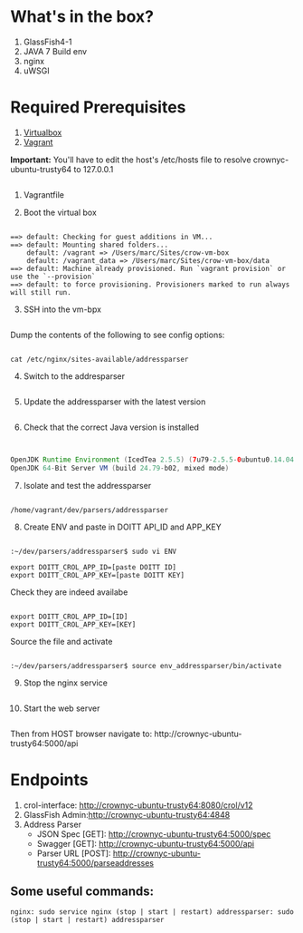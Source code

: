 # What's in the box?

  1. GlassFish4-1
  2. JAVA 7 Build env
  3. nginx
  4. uWSGI

# Required Prerequisites

  1. [Virtualbox](https://www.virtualbox.org/)
  2. [Vagrant](https://www.vagrantup.com/)

**Important:** You'll have to edit the host's /etc/hosts file to resolve crownyc-ubuntu-trusty64 to 127.0.0.1

```crownyc-ubuntu-trusty64	127.0.0.1
```

  1. Vagrantfile

  2. Boot the virtual box

```vagrant up --provider=virtualbox
```

```==> default: Machine booted and ready!
==> default: Checking for guest additions in VM...
==> default: Mounting shared folders...
    default: /vagrant => /Users/marc/Sites/crow-vm-box
    default: /vagrant_data => /Users/marc/Sites/crow-vm-box/data
==> default: Machine already provisioned. Run `vagrant provision` or use the `--provision`
==> default: to force provisioning. Provisioners marked to run always will still run.
```

  3. SSH into the vm-bpx

```vagrant ssh
```

Dump the contents of the following to see config options:

```cat /etc/init/addressparser.conf

cat /etc/nginx/sites-available/addressparser
```

  4. Switch to the addresparser 

```vagrant@crownyc-ubuntu-trusty64:$ cd ~/dev/parsers/addressparser
```

  5. Update the addressparser with the latest version

```vagrant@crownyc-ubuntu-trusty64:~/dev/parsers/addressparser$ git pull
```

  6. Check that the correct Java version is installed

```:~/dev/parsers/addressparser$ java -version
```

```java version "1.7.0_79"

OpenJDK Runtime Environment (IcedTea 2.5.5) (7u79-2.5.5-0ubuntu0.14.04.2)
OpenJDK 64-Bit Server VM (build 24.79-b02, mixed mode)
```

  7. Isolate and test the addressparser

```:~/dev/parsers/addressparser$ pwd

/home/vagrant/dev/parsers/addressparser
```

  8. Create ENV and paste in DOITT API_ID and APP_KEY

```:~/dev/parsers/addressparser$ touch ENV

:~/dev/parsers/addressparser$ sudo vi ENV

export DOITT_CROL_APP_ID=[paste DOITT ID]
export DOITT_CROL_APP_KEY=[paste DOITT KEY]
```

Check they are indeed availabe

```:~/dev/parsers/addressparser$ cat ENV

export DOITT_CROL_APP_ID=[ID]
export DOITT_CROL_APP_KEY=[KEY]
```

Source the file and activate

```:~/dev/parsers/addressparser$ source ENV

:~/dev/parsers/addressparser$ source env_addressparser/bin/activate
```

  9. Stop the nginx service

```:~/dev/parsers/addressparser$ sudo service nginx stop
```

  10. Start the web server

```:~/dev/parsers/addressparser$ python webserver.py
```

Then from HOST browser navigate to: http://crownyc-ubuntu-trusty64:5000/api

# Endpoints 
  1. crol-interface: [http://crownyc-ubuntu-trusty64:8080/crol/v12](http://crownyc-ubuntu-trusty64:8080/crol/v12)
  2. GlassFish Admin:[http://crownyc-ubuntu-trusty64:4848](http://crownyc-ubuntu-trusty64:4848)
  3. Address Parser 
     - JSON Spec [GET]: [http://crownyc-ubuntu-trusty64:5000/spec](http://crownyc-ubuntu-trusty64:5000/spec)
     - Swagger [GET]: [http://crownyc-ubuntu-trusty64:5000/api](http://crownyc-ubuntu-trusty64:5000/api)
     - Parser URL [POST]: [http://crownyc-ubuntu-trusty64:5000/parseaddresses](http://crownyc-ubuntu-trusty64:5000/parseaddresses)

## Some useful commands: 

`nginx: sudo service nginx (stop | start | restart)
addressparser: sudo (stop | start | restart) addressparser`

